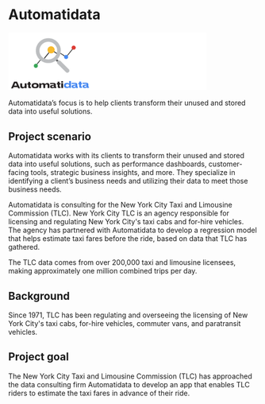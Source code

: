 # Automatidata

<p align="left">
  <img src="images/automatidata.png" alt="Taxi Data Chart" width="400">
</p>

Automatidata’s focus is to help clients transform their unused and stored data into useful solutions.

## Project scenario
Automatidata works with its clients to transform their unused and stored data into useful solutions, such as performance dashboards, customer-facing tools, strategic business insights, and more. They specialize in identifying a client’s business needs and utilizing their data to meet those business needs. 

Automatidata is consulting for the New York City Taxi and Limousine Commission (TLC). New York City TLC is an agency responsible for licensing and regulating New York City's taxi cabs and for-hire vehicles. The agency has partnered with Automatidata to develop a regression model that helps estimate taxi fares before the ride, based on data that TLC has gathered. 

The TLC data comes from over 200,000 taxi and limousine licensees, making approximately one million combined trips per day. 

## Background

Since 1971, TLC has been regulating and overseeing the licensing of New York City's taxi cabs, for-hire vehicles, commuter vans, and paratransit vehicles.

## Project goal

The New York City Taxi and Limousine Commission (TLC) has approached the data consulting firm Automatidata to develop an app that enables TLC riders to estimate the taxi fares in advance of their ride.